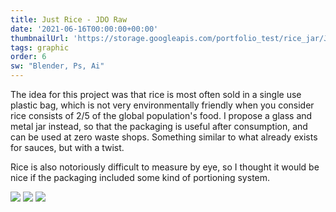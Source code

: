 ```yaml
---
title: Just Rice - JDO Raw
date: '2021-06-16T00:00:00+00:00'
thumbnailUrl: 'https://storage.googleapis.com/portfolio_test/rice_jar/JDO-Cover.png'
tags: graphic
order: 6
sw: "Blender, Ps, Ai"
---
```


The idea for this project was that rice is most often sold in a single use plastic bag, which is not very environmentally friendly when you consider rice consists of 2/5 of the global population's food. I propose a glass and metal jar instead, so that the packaging is useful after consumption, and can be used at zero waste shops. Something similar to what already exists for sauces, but with a twist.

Rice is also notoriously difficult to measure by eye, so I thought it would be nice if the packaging included some kind of portioning system. 

<img src="https://storage.googleapis.com/portfolio_test/rice_jar/Boards-01.png" class=folio>

<img src="https://storage.googleapis.com/portfolio_test/rice_jar/Boards-02.png" class=folio>

<img src="https://storage.googleapis.com/portfolio_test/rice_jar/Boards-03.png" class=folio>